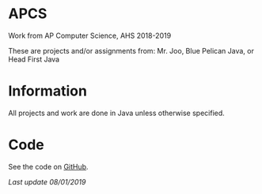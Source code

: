 # APCS
Work from AP Computer Science, AHS 2018-2019

These are projects and/or assignments from: Mr. Joo, Blue Pelican Java, or Head First Java

# Information
All projects and work are done in Java unless otherwise specified.

# Code
See the code on [GitHub](https://github.com/minghao912/APCS).

*Last update 08/01/2019*
